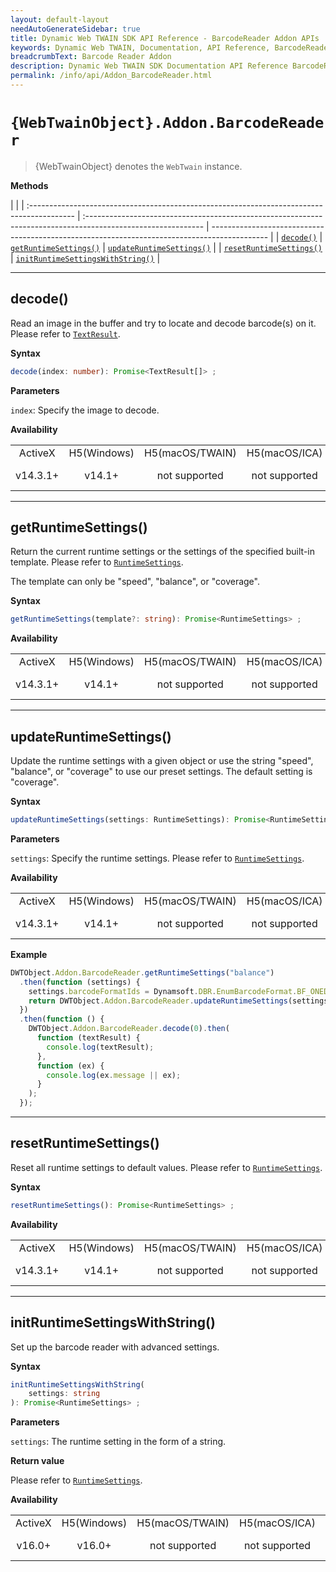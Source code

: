 ```yaml
---
layout: default-layout
needAutoGenerateSidebar: true
title: Dynamic Web TWAIN SDK API Reference - BarcodeReader Addon APIs
keywords: Dynamic Web TWAIN, Documentation, API Reference, BarcodeReader Addon APIs
breadcrumbText: Barcode Reader Addon
description: Dynamic Web TWAIN SDK Documentation API Reference BarcodeReader Addon APIs Page
permalink: /info/api/Addon_BarcodeReader.html
---
```


# `{WebTwainObject}.Addon.BarcodeReader`

> {WebTwainObject} denotes the `WebTwain` instance.

**Methods**

|                                                                                            |
| :----------------------------------------------------------------------------------------- | :----------------------------------------------------------------------------------------------------------- | -------------------------------------------------------------------------------------------- |
| [`decode()`]({{site.info}}api/Addon_BarcodeReader.html#decode)                             | [`getRuntimeSettings()`]({{site.info}}api/Addon_BarcodeReader.html#getruntimesettings)                       | [`updateRuntimeSettings()`]({{site.info}}api/Addon_BarcodeReader.html#updateruntimesettings) |
| [`resetRuntimeSettings()`]({{site.info}}api/Addon_BarcodeReader.html#resetruntimesettings) | [`initRuntimeSettingsWithString()`]({{site.info}}api/Addon_BarcodeReader.html#initruntimesettingswithstring) |

---

## decode()

Read an image in the buffer and try to locate and decode barcode(s) on it. Please refer to [`TextResult`]({{site.info}}/api/interfaces.html#textresult).

**Syntax**

```typescript
decode(index: number): Promise<TextResult[]> ;
```

**Parameters**

`index`: Specify the image to decode.

**Availability**

<div class="availability">
<table>

<tr>
<td align="center">ActiveX</td>
<td align="center">H5(Windows)</td>
<td align="center">H5(macOS/TWAIN)</td>
<td align="center">H5(macOS/ICA)</td>
<td align="center">H5(Linux)</td>
</tr>

<tr>
<td align="center">v14.3.1+ </td>
<td align="center">v14.1+ </td>
<td align="center">not supported </td>
<td align="center">not supported </td>
<td align="center">not supported </td>
</tr>

</table>
</div>

---

## getRuntimeSettings()

Return the current runtime settings or the settings of the specified built-in template. Please refer to [`RuntimeSettings`]({{site.info}}api/Interfaces.html#runtimesettings).

The template can only be "speed", "balance", or "coverage". 

**Syntax**

```typescript
getRuntimeSettings(template?: string): Promise<RuntimeSettings> ;
```

**Availability**
<div class="availability">
<table>

<tr>
<td align="center">ActiveX</td>
<td align="center">H5(Windows)</td>
<td align="center">H5(macOS/TWAIN)</td>
<td align="center">H5(macOS/ICA)</td>
<td align="center">H5(Linux)</td>
</tr>

<tr>
<td align="center">v14.3.1+ </td>
<td align="center">v14.1+ </td>
<td align="center">not supported </td>
<td align="center">not supported </td>
<td align="center">not supported </td>
</tr>

</table>
</div>

---

## updateRuntimeSettings()

Update the runtime settings with a given object or use the string "speed", "balance", or "coverage" to use our preset settings. The default setting is "coverage".

**Syntax**

```typescript
updateRuntimeSettings(settings: RuntimeSettings): Promise<RuntimeSettings> ;
```

**Parameters**

`settings`: Specify the runtime settings. Please refer to [`RuntimeSettings`]({{site.info}}api/Interfaces.html#runtimesettings).

**Availability**

<div class="availability">
<table>

<tr>
<td align="center">ActiveX</td>
<td align="center">H5(Windows)</td>
<td align="center">H5(macOS/TWAIN)</td>
<td align="center">H5(macOS/ICA)</td>
<td align="center">H5(Linux)</td>
</tr>

<tr>
<td align="center">v14.3.1+ </td>
<td align="center">v14.1+ </td>
<td align="center">not supported </td>
<td align="center">not supported </td>
<td align="center">not supported </td>
</tr>

</table>
</div>

**Example**

```javascript
DWTObject.Addon.BarcodeReader.getRuntimeSettings("balance")
  .then(function (settings) {
    settings.barcodeFormatIds = Dynamsoft.DBR.EnumBarcodeFormat.BF_ONED;
    return DWTObject.Addon.BarcodeReader.updateRuntimeSettings(settings);
  })
  .then(function () {
    DWTObject.Addon.BarcodeReader.decode(0).then(
      function (textResult) {
        console.log(textResult);
      },
      function (ex) {
        console.log(ex.message || ex);
      }
    );
  });
```

---

## resetRuntimeSettings()

Reset all runtime settings to default values. Please refer to [`RuntimeSettings`]({{site.info}}api/Interfaces.html#runtimesettings).

**Syntax**

```typescript
resetRuntimeSettings(): Promise<RuntimeSettings> ;
```

**Availability**

<div class="availability">
<table>

<tr>
<td align="center">ActiveX</td>
<td align="center">H5(Windows)</td>
<td align="center">H5(macOS/TWAIN)</td>
<td align="center">H5(macOS/ICA)</td>
<td align="center">H5(Linux)</td>
</tr>

<tr>
<td align="center">v14.3.1+ </td>
<td align="center">v14.1+ </td>
<td align="center">not supported </td>
<td align="center">not supported </td>
<td align="center">not supported </td>
</tr>

</table>
</div>

---

## initRuntimeSettingsWithString()

Set up the barcode reader with advanced settings.

**Syntax**

```typescript
initRuntimeSettingsWithString(
    settings: string
): Promise<RuntimeSettings> ;
```

**Parameters**

`settings`: The runtime setting in the form of a string.

**Return value**

Please refer to [`RuntimeSettings`]({{site.info}}api/Interfaces.html#runtimesettings).

**Availability**

<div class="availability">
<table>

<tr>
<td align="center">ActiveX</td>
<td align="center">H5(Windows)</td>
<td align="center">H5(macOS/TWAIN)</td>
<td align="center">H5(macOS/ICA)</td>
<td align="center">H5(Linux)</td>
</tr>

<tr>
<td align="center">v16.0+ </td>
<td align="center">v16.0+ </td>
<td align="center">not supported </td>
<td align="center">not supported </td>
<td align="center">not supported </td>
</tr>

</table>
</div>